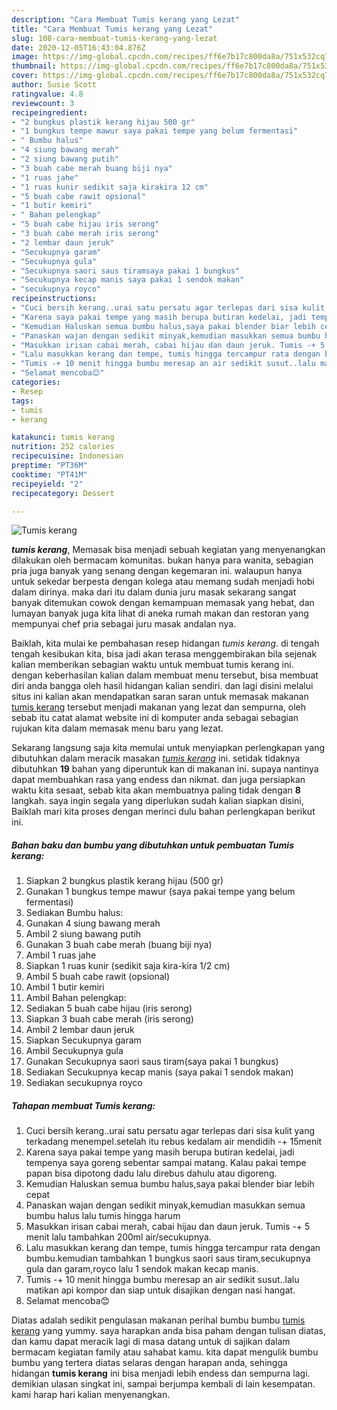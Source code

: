 ```yaml
---
description: "Cara Membuat Tumis kerang yang Lezat"
title: "Cara Membuat Tumis kerang yang Lezat"
slug: 108-cara-membuat-tumis-kerang-yang-lezat
date: 2020-12-05T16:43:04.876Z
image: https://img-global.cpcdn.com/recipes/ff6e7b17c800da8a/751x532cq70/tumis-kerang-foto-resep-utama.jpg
thumbnail: https://img-global.cpcdn.com/recipes/ff6e7b17c800da8a/751x532cq70/tumis-kerang-foto-resep-utama.jpg
cover: https://img-global.cpcdn.com/recipes/ff6e7b17c800da8a/751x532cq70/tumis-kerang-foto-resep-utama.jpg
author: Susie Scott
ratingvalue: 4.8
reviewcount: 3
recipeingredient:
- "2 bungkus plastik kerang hijau 500 gr"
- "1 bungkus tempe mawur saya pakai tempe yang belum fermentasi"
- " Bumbu halus"
- "4 siung bawang merah"
- "2 siung bawang putih"
- "3 buah cabe merah buang biji nya"
- "1 ruas jahe"
- "1 ruas kunir sedikit saja kirakira 12 cm"
- "5 buah cabe rawit opsional"
- "1 butir kemiri"
- " Bahan pelengkap"
- "5 buah cabe hijau iris serong"
- "3 buah cabe merah iris serong"
- "2 lembar daun jeruk"
- "Secukupnya garam"
- "Secukupnya gula"
- "Secukupnya saori saus tiramsaya pakai 1 bungkus"
- "Secukupnya kecap manis saya pakai 1 sendok makan"
- "secukupnya royco"
recipeinstructions:
- "Cuci bersih kerang..urai satu persatu agar terlepas dari sisa kulit yang terkadang menempel.setelah itu rebus kedalam air mendidih -+ 15menit"
- "Karena saya pakai tempe yang masih berupa butiran kedelai, jadi tempenya saya goreng sebentar sampai matang. Kalau pakai tempe papan bisa dipotong dadu lalu direbus dahulu atau digoreng."
- "Kemudian Haluskan semua bumbu halus,saya pakai blender biar lebih cepat"
- "Panaskan wajan dengan sedikit minyak,kemudian masukkan semua bumbu halus lalu tumis hingga harum"
- "Masukkan irisan cabai merah, cabai hijau dan daun jeruk. Tumis -+ 5 menit lalu tambahkan 200ml air/secukupnya."
- "Lalu masukkan kerang dan tempe, tumis hingga tercampur rata dengan bumbu.kemudian tambahkan 1 bungkus saori saus tiram,secukupnya gula dan garam,royco lalu 1 sendok makan kecap manis."
- "Tumis -+ 10 menit hingga bumbu meresap an air sedikit susut..lalu matikan api kompor dan siap untuk disajikan dengan nasi hangat."
- "Selamat mencoba😊"
categories:
- Resep
tags:
- tumis
- kerang

katakunci: tumis kerang 
nutrition: 252 calories
recipecuisine: Indonesian
preptime: "PT36M"
cooktime: "PT41M"
recipeyield: "2"
recipecategory: Dessert

---
```



![Tumis kerang](https://img-global.cpcdn.com/recipes/ff6e7b17c800da8a/751x532cq70/tumis-kerang-foto-resep-utama.jpg)

<b><i>tumis kerang</i></b>, Memasak bisa menjadi sebuah kegiatan yang menyenangkan dilakukan oleh bermacam komunitas. bukan hanya para wanita, sebagian pria juga banyak yang senang dengan kegemaran ini. walaupun hanya untuk sekedar berpesta dengan kolega atau memang sudah menjadi hobi dalam dirinya. maka dari itu dalam dunia juru masak sekarang sangat banyak ditemukan cowok dengan kemampuan memasak yang hebat, dan lumayan banyak juga kita lihat di aneka rumah makan dan restoran yang mempunyai chef pria sebagai juru masak andalan nya.

Baiklah, kita mulai ke pembahasan resep hidangan <i>tumis kerang</i>. di tengah tengah kesibukan kita, bisa jadi akan terasa menggembirakan bila sejenak kalian memberikan sebagian waktu untuk membuat tumis kerang ini. dengan keberhasilan kalian dalam membuat menu tersebut, bisa membuat diri anda bangga oleh hasil hidangan kalian sendiri. dan lagi disini melalui situs ini kalian akan mendapatkan saran saran untuk memasak makanan <u>tumis kerang</u> tersebut menjadi makanan yang lezat dan sempurna, oleh sebab itu catat alamat website ini di komputer anda sebagai sebagian rujukan kita dalam memasak menu baru yang lezat.




Sekarang langsung saja kita memulai untuk menyiapkan perlengkapan yang dibutuhkan dalam meracik masakan <u><i>tumis kerang</i></u> ini. setidak tidaknya dibutuhkan <b>19</b> bahan yang diperuntuk kan di makanan ini. supaya nantinya dapat membuahkan rasa yang endess dan nikmat. dan juga persiapkan waktu kita sesaat, sebab kita akan membuatnya paling tidak dengan <b>8</b> langkah. saya ingin segala yang diperlukan sudah kalian siapkan disini, Baiklah mari kita proses dengan merinci dulu bahan perlengkapan berikut ini.

<!--inarticleads1-->

##### Bahan baku dan bumbu yang dibutuhkan untuk pembuatan Tumis kerang:

1. Siapkan 2 bungkus plastik kerang hijau (500 gr)
1. Gunakan 1 bungkus tempe mawur (saya pakai tempe yang belum fermentasi)
1. Sediakan  Bumbu halus:
1. Gunakan 4 siung bawang merah
1. Ambil 2 siung bawang putih
1. Gunakan 3 buah cabe merah (buang biji nya)
1. Ambil 1 ruas jahe
1. Siapkan 1 ruas kunir (sedikit saja kira-kira 1/2 cm)
1. Ambil 5 buah cabe rawit (opsional)
1. Ambil 1 butir kemiri
1. Ambil  Bahan pelengkap:
1. Sediakan 5 buah cabe hijau (iris serong)
1. Siapkan 3 buah cabe merah (iris serong)
1. Ambil 2 lembar daun jeruk
1. Siapkan Secukupnya garam
1. Ambil Secukupnya gula
1. Gunakan Secukupnya saori saus tiram(saya pakai 1 bungkus)
1. Sediakan Secukupnya kecap manis (saya pakai 1 sendok makan)
1. Sediakan secukupnya royco




<!--inarticleads2-->

##### Tahapan membuat Tumis kerang:

1. Cuci bersih kerang..urai satu persatu agar terlepas dari sisa kulit yang terkadang menempel.setelah itu rebus kedalam air mendidih -+ 15menit
1. Karena saya pakai tempe yang masih berupa butiran kedelai, jadi tempenya saya goreng sebentar sampai matang. Kalau pakai tempe papan bisa dipotong dadu lalu direbus dahulu atau digoreng.
1. Kemudian Haluskan semua bumbu halus,saya pakai blender biar lebih cepat
1. Panaskan wajan dengan sedikit minyak,kemudian masukkan semua bumbu halus lalu tumis hingga harum
1. Masukkan irisan cabai merah, cabai hijau dan daun jeruk. Tumis -+ 5 menit lalu tambahkan 200ml air/secukupnya.
1. Lalu masukkan kerang dan tempe, tumis hingga tercampur rata dengan bumbu.kemudian tambahkan 1 bungkus saori saus tiram,secukupnya gula dan garam,royco lalu 1 sendok makan kecap manis.
1. Tumis -+ 10 menit hingga bumbu meresap an air sedikit susut..lalu matikan api kompor dan siap untuk disajikan dengan nasi hangat.
1. Selamat mencoba😊




Diatas adalah sedikit pengulasan makanan perihal bumbu bumbu <u>tumis kerang</u> yang yummy. saya harapkan anda bisa paham dengan tulisan diatas, dan kamu dapat meracik lagi di masa datang untuk di sajikan dalam bermacam kegiatan family atau sahabat kamu. kita dapat mengulik bumbu bumbu yang tertera diatas selaras dengan harapan anda, sehingga hidangan <b>tumis kerang</b> ini bisa menjadi lebih endess dan sempurna lagi. demikian ulasan singkat ini, sampai berjumpa kembali di lain kesempatan. kami harap hari kalian menyenangkan.
